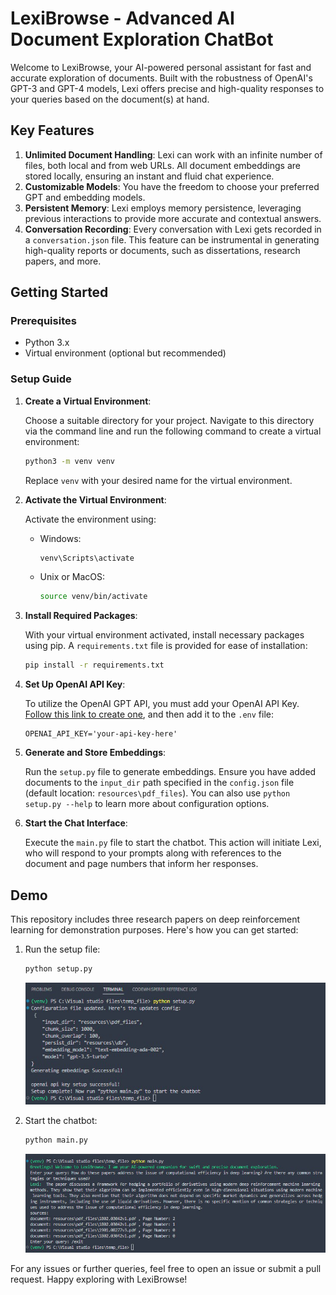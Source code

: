 # LexiBrowse - Advanced AI Document Exploration ChatBot

Welcome to LexiBrowse, your AI-powered personal assistant for fast and accurate exploration of documents. Built with the robustness of OpenAI's GPT-3 and GPT-4 models, Lexi offers precise and high-quality responses to your queries based on the document(s) at hand.

## Key Features

1. **Unlimited Document Handling**: Lexi can work with an infinite number of files, both local and from web URLs. All document embeddings are stored locally, ensuring an instant and fluid chat experience.
2. **Customizable Models**: You have the freedom to choose your preferred GPT and embedding models.
3. **Persistent Memory**: Lexi employs memory persistence, leveraging previous interactions to provide more accurate and contextual answers.
4. **Conversation Recording**: Every conversation with Lexi gets recorded in a `conversation.json` file. This feature can be instrumental in generating high-quality reports or documents, such as dissertations, research papers, and more.

## Getting Started

### Prerequisites

- Python 3.x
- Virtual environment (optional but recommended)

### Setup Guide

1. **Create a Virtual Environment**:

   Choose a suitable directory for your project. Navigate to this directory via the command line and run the following command to create a virtual environment:

   ```bash
   python3 -m venv venv
   ```

   Replace `venv` with your desired name for the virtual environment.

2. **Activate the Virtual Environment**:

   Activate the environment using:

   - Windows:

     ```bash
     venv\Scripts\activate
     ```
   - Unix or MacOS:

     ```bash
     source venv/bin/activate
     ```

3. **Install Required Packages**:

   With your virtual environment activated, install necessary packages using pip. A `requirements.txt` file is provided for ease of installation:

   ```bash
   pip install -r requirements.txt
   ```

4. **Set Up OpenAI API Key**: 

   To utilize the OpenAI GPT API, you must add your OpenAI API Key. [Follow this link to create one](https://platform.openai.com/account/api-keys), and then add it to the `.env` file:

   ```env
   OPENAI_API_KEY='your-api-key-here'
   ```

5. **Generate and Store Embeddings**: 

   Run the `setup.py` file to generate embeddings. Ensure you have added documents to the `input_dir` path specified in the `config.json` file (default location: `resources\pdf_files`). You can also use `python setup.py --help` to learn more about configuration options.

6. **Start the Chat Interface**: 

   Execute the `main.py` file to start the chatbot. This action will initiate Lexi, who will respond to your prompts along with references to the document and page numbers that inform her responses.

## Demo

This repository includes three research papers on deep reinforcement learning for demonstration purposes. Here's how you can get started:

1. Run the setup file:

   ```bash
   python setup.py
   ```

   ![Setup image](images/setup.png)

2. Start the chatbot:

   ```bash
   python main.py
   ```

   ![Chatbot image](images/main.png)

For any issues or further queries, feel free to open an issue or submit a pull request. Happy exploring with LexiBrowse!